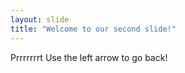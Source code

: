 ```yaml
---
layout: slide
title: "Welcome to our second slide!"
---
```

Prrrrrrrt
Use the left arrow to go back!
